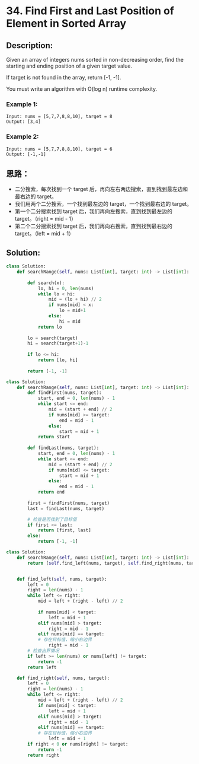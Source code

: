 # 34. Find First and Last Position of Element in Sorted Array

## Description:

Given an array of integers nums sorted in non-decreasing order, find the starting and ending position of a given target value.

If target is not found in the array, return [-1, -1].

You must write an algorithm with O(log n) runtime complexity.

### Example 1:

```
Input: nums = [5,7,7,8,8,10], target = 8
Output: [3,4]
```

### Example 2:

```
Input: nums = [5,7,7,8,8,10], target = 6
Output: [-1,-1]
```
## 思路：
* 二分搜索，每次找到一个 target 后，再向左右两边搜索，直到找到最左边和最右边的 target。
* 我们用两个二分搜索，一个找到最左边的 target，一个找到最右边的 target。
* 第一个二分搜索找到 target 后，我们再向左搜索，直到找到最左边的 target。（right = mid - 1）
* 第二个二分搜索找到 target 后，我们再向右搜索，直到找到最右边的 target。（left = mid + 1）

## Solution:
```py
class Solution:
    def searchRange(self, nums: List[int], target: int) -> List[int]:
        
        def search(x):
            lo, hi = 0, len(nums)           
            while lo < hi:
                mid = (lo + hi) // 2
                if nums[mid] < x:
                    lo = mid+1
                else:
                    hi = mid                    
            return lo
        
        lo = search(target)
        hi = search(target+1)-1
        
        if lo <= hi:
            return [lo, hi]
                
        return [-1, -1]
```

```py
class Solution:
    def searchRange(self, nums: List[int], target: int) -> List[int]:
        def findFirst(nums, target):
            start, end = 0, len(nums) - 1
            while start <= end:
                mid = (start + end) // 2
                if nums[mid] >= target:
                    end = mid - 1
                else:
                    start = mid + 1
            return start
        
        def findLast(nums, target):
            start, end = 0, len(nums) - 1
            while start <= end:
                mid = (start + end) // 2
                if nums[mid] <= target:
                    start = mid + 1
                else:
                    end = mid - 1
            return end
        
        first = findFirst(nums, target)
        last = findLast(nums, target)

        # 检查是否找到了目标值
        if first <= last:
            return [first, last]
        else:
            return [-1, -1]

```

```py
class Solution:
    def searchRange(self, nums: List[int], target: int) -> List[int]:
        return [self.find_left(nums, target), self.find_right(nums, target)]


    def find_left(self, nums, target):
        left = 0
        right = len(nums) - 1
        while left <= right:
            mid = left + (right - left) // 2
            
            if nums[mid] < target:
                left = mid + 1
            elif nums[mid] > target:
                right = mid - 1
            elif nums[mid] == target:
            # 存在目标值，缩小右边界
                right = mid - 1
        # 检查出界情况
        if left >= len(nums) or nums[left] != target:
            return -1
        return left

    def find_right(self, nums, target):
        left = 0
        right = len(nums) - 1
        while left <= right:
            mid = left + (right - left) // 2
            if nums[mid] < target:
                left = mid + 1
            elif nums[mid] > target:
                right = mid - 1
            elif nums[mid] == target:
            # 存在目标值，缩小右边界
                left = mid + 1
        if right < 0 or nums[right] != target: 
            return -1
        return right
            
```
